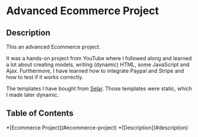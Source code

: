 <h1>Advanced Ecommerce Project</h1>

<h2>Description</h2>
<p>This an advanced Ecommerce project.</p>
<p>It was a hands-on project from YouTube where I followed along and learned a lot about creating models, writing (dynamic) HTML, some JavaScript and Ajax.
Furthermore, I have learned how to integrate Paypal and Stripe and how to test if it works correctly.</p>
<p>The templates I have bought from <a href="https://selar.co/ecommerce-source-code">Selar</a>. Those templates were static, which I made later dynamic.</p>

<h2>Table of Contents</h2>
*[Ecommerce Project](#ecommerce-project)
  *[Description](#description)
